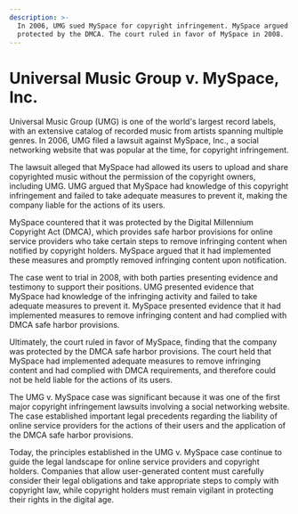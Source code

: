 ```yaml
---
description: >-
  In 2006, UMG sued MySpace for copyright infringement. MySpace argued it was
  protected by the DMCA. The court ruled in favor of MySpace in 2008.
---
```


# Universal Music Group v. MySpace, Inc.

Universal Music Group (UMG) is one of the world's largest record labels, with an extensive catalog of recorded music from artists spanning multiple genres. In 2006, UMG filed a lawsuit against MySpace, Inc., a social networking website that was popular at the time, for copyright infringement.

The lawsuit alleged that MySpace had allowed its users to upload and share copyrighted music without the permission of the copyright owners, including UMG. UMG argued that MySpace had knowledge of this copyright infringement and failed to take adequate measures to prevent it, making the company liable for the actions of its users.

MySpace countered that it was protected by the Digital Millennium Copyright Act (DMCA), which provides safe harbor provisions for online service providers who take certain steps to remove infringing content when notified by copyright holders. MySpace argued that it had implemented these measures and promptly removed infringing content upon notification.

The case went to trial in 2008, with both parties presenting evidence and testimony to support their positions. UMG presented evidence that MySpace had knowledge of the infringing activity and failed to take adequate measures to prevent it. MySpace presented evidence that it had implemented measures to remove infringing content and had complied with DMCA safe harbor provisions.

Ultimately, the court ruled in favor of MySpace, finding that the company was protected by the DMCA safe harbor provisions. The court held that MySpace had implemented adequate measures to remove infringing content and had complied with DMCA requirements, and therefore could not be held liable for the actions of its users.

The UMG v. MySpace case was significant because it was one of the first major copyright infringement lawsuits involving a social networking website. The case established important legal precedents regarding the liability of online service providers for the actions of their users and the application of the DMCA safe harbor provisions.

Today, the principles established in the UMG v. MySpace case continue to guide the legal landscape for online service providers and copyright holders. Companies that allow user-generated content must carefully consider their legal obligations and take appropriate steps to comply with copyright law, while copyright holders must remain vigilant in protecting their rights in the digital age.
